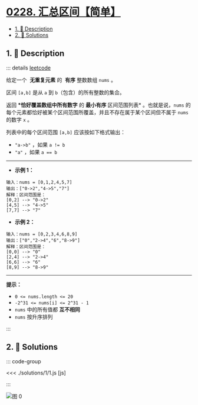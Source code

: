# [0228. 汇总区间【简单】](https://github.com/Tdahuyou/TNotes.leetcode/tree/main/notes/0228.%20%E6%B1%87%E6%80%BB%E5%8C%BA%E9%97%B4%E3%80%90%E7%AE%80%E5%8D%95%E3%80%91)

<!-- region:toc -->

- [1. 📝 Description](#1--description)
- [2. 🎯 Solutions](#2--solutions)

<!-- endregion:toc -->

## 1. 📝 Description

::: details [leetcode](https://leetcode.cn/problems/summary-ranges/)

给定一个  **无重复元素** 的  **有序** 整数数组 `nums` 。

区间 `[a,b]` 是从 `a` 到 `b`（包含）的所有整数的集合。

返回 **\*恰好覆盖数组中所有数字** 的 **最小有序** 区间范围列表\* 。也就是说，`nums` 的每个元素都恰好被某个区间范围所覆盖，并且不存在属于某个区间但不属于 `nums` 的数字 `x` 。

列表中的每个区间范围 `[a,b]` 应该按如下格式输出：

- `"a->b"` ，如果 `a != b`
- `"a"` ，如果 `a == b`

---

- **示例 1：**

```
输入：nums = [0,1,2,4,5,7]
输出：["0->2","4->5","7"]
解释：区间范围是：
[0,2] --> "0->2"
[4,5] --> "4->5"
[7,7] --> "7"
```

- **示例 2：**

```
输入：nums = [0,2,3,4,6,8,9]
输出：["0","2->4","6","8->9"]
解释：区间范围是：
[0,0] --> "0"
[2,4] --> "2->4"
[6,6] --> "6"
[8,9] --> "8->9"
```

---

**提示：**

- `0 <= nums.length <= 20`
- `-2^31 <= nums[i] <= 2^31 - 1`
- `nums` 中的所有值都 **互不相同**
- `nums` 按升序排列

:::

## 2. 🎯 Solutions

::: code-group

<<< ./solutions/1/1.js [js]

:::

![图 0](https://cdn.jsdelivr.net/gh/Tdahuyou/imgs@main/2025-07-31-20-28-02.png)
